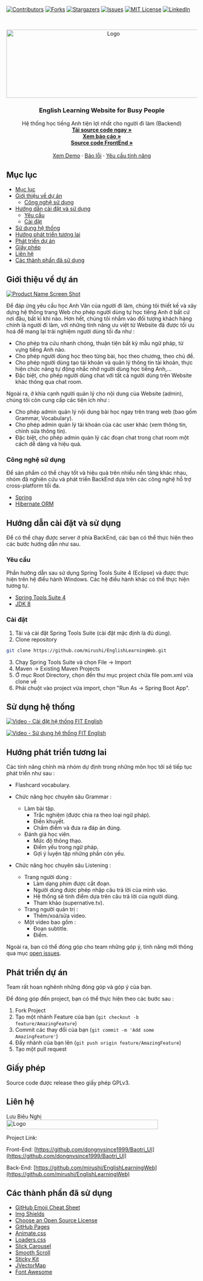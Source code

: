 <!--
*** Thanks for checking out this README Template. If you have a suggestion that would
*** make this better, please fork the repo and create a pull request or simply open
*** an issue with the tag "enhancement".
*** Thanks again! Now go create something AMAZING! :D
-->





<!-- PROJECT SHIELDS -->
<!--
*** I'm using markdown "reference style" links for readability.
*** Reference links are enclosed in brackets [ ] instead of parentheses ( ).
*** See the bottom of this document for the declaration of the reference variables
*** for contributors-url, forks-url, etc. This is an optional, concise syntax you may use.
*** https://www.markdownguide.org/basic-syntax/#reference-style-links
-->
[![Contributors][contributors-shield]][contributors-url]
[![Forks][forks-shield]][forks-url]
[![Stargazers][stars-shield]][stars-url]
[![Issues][issues-shield]][issues-url]
[![MIT License][license-shield]][license-url]
[![LinkedIn][linkedin-shield]][linkedin-url]



<!-- PROJECT LOGO -->
<br />
<p align="center">
  <a href="https://github.com/mirushi/EnglishLearningWeb">
    <img src="images/logo.png" alt="Logo" width="550" height="180">
  </a>

  <h3 align="center">English Learning Website for Busy People</h3>

  <p align="center">
    Hệ thống học tiếng Anh tiện lợi nhất cho người đi làm (Backend)
    <br />
    <a href="https://github.com/mirushi/EnglishLearningWeb/archive/master.zip"><strong>Tải source code ngay »</strong></a>
    <br>
    <a href="https://github.com/mirushi/EnglishLearningWeb/blob/master/documents/Nhom04_CuoiKy.pdf"><strong>Xem báo cáo »</strong></a>
    <br>
    <a href="https://github.com/dongnvsince1999/Baotri_UI"><strong>Source code FrontEnd »</strong></a>
    <br />
    <br />
    <a href="https://github.com/mirushi/EnglishLearningWeb">Xem Demo</a>
    ·
    <a href="https://github.com/mirushi/EnglishLearningWeb/issues">Báo lỗi</a>
    ·
    <a href="https://github.com/mirushi/EnglishLearningWeb/issues">Yêu cầu tính năng</a>
  </p>
</p>



<!-- TABLE OF CONTENTS -->
## Mục lục

- [Mục lục](#mục-lục)
- [Giới thiệu về dự án](#giới-thiệu-về-dự-án)
  - [Công nghệ sử dụng](#công-nghệ-sử-dụng)
- [Hướng dẫn cài đặt và sử dụng](#hướng-dẫn-cài-đặt-và-sử-dụng)
  - [Yêu cầu](#yêu-cầu)
  - [Cài đặt](#cài-đặt)
- [Sử dụng hệ thống](#sử-dụng-hệ-thống)
- [Hướng phát triển tương lai](#hướng-phát-triển-tương-lai)
- [Phát triển dự án](#phát-triển-dự-án)
- [Giấy phép](#giấy-phép)
- [Liên hệ](#liên-hệ)
- [Các thành phần đã sử dụng](#các-thành-phần-đã-sử-dụng)



<!-- ABOUT THE PROJECT -->
## Giới thiệu về dự án

[![Product Name Screen Shot][product-screenshot]](https://github.com/mirushi/EnglishLearningWeb)

Để đáp ứng yêu cầu học Anh Văn của người đi làm, chúng tôi thiết kế và xây dựng hệ thống trang Web cho phép người dùng tự học tiếng Anh ở bất cứ nơi đâu, bất kì khi nào. Hơn hết, chúng tôi nhắm vào đối tượng khách hàng chính là người đi làm, với những tính năng ưu việt từ Website đã được tối ưu hoá để mang lại trải nghiệm người dùng tối đa như :

*	Cho phép tra cứu nhanh chóng, thuận tiện bất kỳ mẫu ngữ pháp, từ vựng tiếng Anh nào.
*	Cho phép người dùng học theo từng bài, học theo chương, theo chủ đề.
*	Cho phép người dùng tạo tài khoản và quản lý thông tin tài khoản, thực hiện chức năng tự động nhắc nhở người dùng học tiếng Anh,…
*	Đặc biệt, cho phép người dùng chat với tất cả người dùng trên Website khác thông qua chat room.

Ngoài ra, ở khía cạnh người quản lý cho nội dung của Website (admin), chúng tôi còn cung cấp các tiện ích như :

*	Cho phép admin quản lý nội dung bài học ngay trên trang web (bao gồm Grammar, Vocabulary).
*	Cho phép admin quản lý tài khoản của các user khác (xem thông tin, chỉnh sửa thông tin).
*	Đặc biệt, cho phép admin quản lý các đoạn chat trong chat room một cách dễ dàng và hiệu quả.

### Công nghệ sử dụng
Để sản phẩm có thể chạy tốt và hiệu quả trên nhiều nền tảng khác nhau, nhóm đã nghiên cứu và phát triển BackEnd dựa trên các công nghệ hỗ trợ cross-platform tối đa.
* [Spring](https://spring.io/)
* [Hibernate ORM](https://hibernate.org/orm/)


<!-- GETTING STARTED -->
## Hướng dẫn cài đặt và sử dụng

Để có thể chạy được server ở phía BackEnd, các bạn có thể thực hiện theo các bước hướng dẫn như sau. 

### Yêu cầu
Phần hướng dẫn sau sử dụng Spring Tools Suite 4 (Eclipse) và được thực hiện trên hệ điều hành Windows. Các hệ điều hành khác có thể thực hiện tương tự.
* [Spring Tools Suite 4](https://spring.io/tools)
* [JDK 8](https://adoptopenjdk.net/?variant=openjdk8&jvmVariant=hotspot)

### Cài đặt

1. Tải và cài đặt Spring Tools Suite (cài đặt mặc định là đủ dùng).
2. Clone repository
```sh
git clone https://github.com/mirushi/EnglishLearningWeb.git
```
3. Chạy Spring Tools Suite và chọn File -> Import
4. Maven -> Existing Maven Projects
5. Ở mục Root Directory, chọn đến thư mục project chứa file pom.xml vừa clone về
6. Phải chuột vào project vừa import, chọn "Run As -> Spring Boot App".

<!-- USAGE EXAMPLES -->
## Sử dụng hệ thống

[![Video - Cài đặt hệ thống FIT English](http://img.youtube.com/vi/pCEULyhYsaM/0.jpg)](http://www.youtube.com/watch?v=pCEULyhYsaM "Part 1 - Cài đặt hệ thống FIT English")

[![Video - Sử dụng hệ thống FIT English](http://img.youtube.com/vi/XSKbAwUfLhE/0.jpg)](http://www.youtube.com/watch?v=XSKbAwUfLhE "Part 2 - Sử dụng hệ thống FIT English")

<!-- ROADMAP -->
## Hướng phát triển tương lai

Các tính năng chính mà nhóm dự định trong những môn học tới sẽ tiếp tục phát triển như sau :

* Flashcard vocabulary.


* Chức năng học chuyên sâu Grammar :
  * Làm bài tập.
    * Trắc nghiệm (được chia ra theo loại ngữ pháp).
    * Điền khuyết.
    * Chấm điểm và đưa ra đáp án đúng.
  * Đánh giá học viên.
    * Mức độ thông thạo.
    * Điểm yếu trong ngữ pháp.
    * Gợi ý luyện tập những phần còn yếu.

* Chức năng học chuyên sâu Listening :
  * Trang người dùng :
    * Làm dạng phim được cắt đoạn. 
    * Người dùng được phép nhập câu trả lời của mình vào.
    * Hệ thống sẽ tính điểm dựa trên câu trả lời của người dùng.
    * Tham khảo (supernative.tv).
  * Trang người quản trị :
    * Thêm/xoá/sửa video.
  * Một video bao gồm :
    * Đoạn subtitle.
    * Điểm.


Ngoài ra, bạn có thể đóng góp cho team những góp ý, tính năng mới thông qua mục [open issues](https://github.com/mirushi/EnglishLearningWeb/issues).


<!-- CONTRIBUTING -->
## Phát triển dự án

Team rất hoan nghênh những đóng góp và góp ý của bạn.

Để đóng góp đến project, bạn có thể thực hiện theo các bước sau : 

1. Fork Project
2. Tạo một nhánh Feature của bạn (`git checkout -b feature/AmazingFeature`)
3. Commit các thay đổi của bạn (`git commit -m 'Add some AmazingFeature'`)
4. Đẩy nhánh của bạn lên (`git push origin feature/AmazingFeature`)
5. Tạo một pull request

<!-- LICENSE -->
## Giấy phép

Source code được release theo giấy phép GPLv3. 

<!-- CONTACT -->
## Liên hệ

Lưu Biêu Nghị
<br>
<img src="images/lienlac.png" alt="Logo" width="400" height="25">

Project Link: 

Front-End: 
[https://github.com/dongnvsince1999/Baotri_UI](https://github.com/dongnvsince1999/Baotri_UI)

Back-End: 
[https://github.com/mirushi/EnglishLearningWeb](https://github.com/mirushi/EnglishLearningWeb)



<!-- ACKNOWLEDGEMENTS -->
## Các thành phần đã sử dụng
* [GitHub Emoji Cheat Sheet](https://www.webpagefx.com/tools/emoji-cheat-sheet)
* [Img Shields](https://shields.io)
* [Choose an Open Source License](https://choosealicense.com)
* [GitHub Pages](https://pages.github.com)
* [Animate.css](https://daneden.github.io/animate.css)
* [Loaders.css](https://connoratherton.com/loaders)
* [Slick Carousel](https://kenwheeler.github.io/slick)
* [Smooth Scroll](https://github.com/cferdinandi/smooth-scroll)
* [Sticky Kit](http://leafo.net/sticky-kit)
* [JVectorMap](http://jvectormap.com)
* [Font Awesome](https://fontawesome.com)





<!-- MARKDOWN LINKS & IMAGES -->
<!-- https://www.markdownguide.org/basic-syntax/#reference-style-links -->
[contributors-shield]: https://img.shields.io/github/contributors/mirushi/EnglishLearningWeb.svg?style=flat-square
[contributors-url]: https://github.com/mirushi/EnglishLearningWeb/graphs/contributors
[forks-shield]: https://img.shields.io/github/forks/mirushi/EnglishLearningWeb.svg?style=flat-square
[forks-url]: https://github.com/othneildrew/Best-README-Template/network/members
[stars-shield]: https://img.shields.io/github/stars/mirushi/EnglishLearningWeb.svg?style=flat-square
[stars-url]: https://github.com/mirushi/EnglishLearningWeb/stargazers
[issues-shield]: https://img.shields.io/github/issues/mirushi/EnglishLearningWeb.svg?style=flat-square
[issues-url]: https://github.com/mirushi/EnglishLearningWeb/issues
[license-shield]: https://img.shields.io/github/license/mirushi/EnglishLearningWeb.svg?style=flat-square
[license-url]: https://github.com/mirushi/EnglishLearningWeb/blob/master/LICENSE.txt
[linkedin-shield]: https://img.shields.io/badge/-LinkedIn-black.svg?style=flat-square&logo=linkedin&colorB=555
[linkedin-url]: https://linkedin.com
[product-screenshot]: https://github.com/mirushi/EnglishLearningWeb/raw/master/images/screenshot-homepage.png

